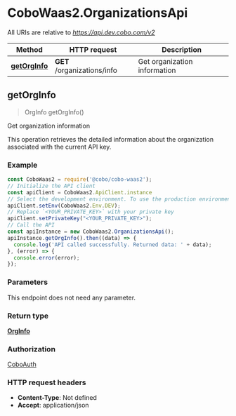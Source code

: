 # CoboWaas2.OrganizationsApi

All URIs are relative to *https://api.dev.cobo.com/v2*

Method | HTTP request | Description
------------- | ------------- | -------------
[**getOrgInfo**](OrganizationsApi.md#getOrgInfo) | **GET** /organizations/info | Get organization information



## getOrgInfo

> OrgInfo getOrgInfo()

Get organization information

This operation retrieves the detailed information about the organization associated with the current API key. 

### Example

```javascript
const CoboWaas2 = require('@cobo/cobo-waas2');
// Initialize the API client
const apiClient = CoboWaas2.ApiClient.instance
// Select the development environment. To use the production environment, replace `Env.DEV` with `Env.PROD`
apiClient.setEnv(CoboWaas2.Env.DEV);
// Replace `<YOUR_PRIVATE_KEY>` with your private key
apiClient.setPrivateKey("<YOUR_PRIVATE_KEY>");
// Call the API
const apiInstance = new CoboWaas2.OrganizationsApi();
apiInstance.getOrgInfo().then((data) => {
  console.log('API called successfully. Returned data: ' + data);
}, (error) => {
  console.error(error);
});

```

### Parameters

This endpoint does not need any parameter.

### Return type

[**OrgInfo**](OrgInfo.md)

### Authorization

[CoboAuth](../README.md#CoboAuth)

### HTTP request headers

- **Content-Type**: Not defined
- **Accept**: application/json

